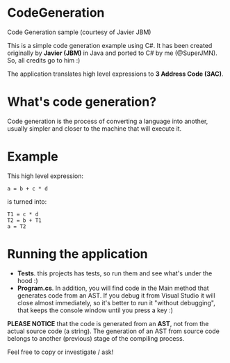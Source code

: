 # CodeGeneration

Code Generation sample (courtesy of Javier JBM)

This is a simple code generation example using C#. It has been created originally by **Javier (JBM)** in Java and ported to C# by me (@SuperJMN). So, all credits go to him :)

The application translates high level expressions to **3 Address Code (3AC)**.

# What's code generation?

Code generation is the process of converting a language into another, usually simpler and closer to the machine that will execute it.

# Example

This high level expression:

`a = b + c * d`

is turned into:

```
T1 = c * d
T2 = b + T1
a = T2
```

# Running the application

- **Tests**. this projects has tests, so run them and see what's under the hood :)
- **Program.cs**. In addition, you will find code in the Main method that generates code from an AST. If you debug it from Visual Studio it will close almost immediately, so it's better to run it "without debugging", that keeps the console window until you press a key :)

**PLEASE NOTICE** that the code is generated from an **AST**, not from the actual source code (a string). The generation of an AST from source code belongs to another (previous) stage of the compiling process.

Feel free to copy or investigate / ask!
